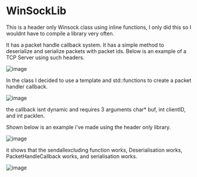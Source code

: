 # WinSockLib


This is a header only Winsock class using inline functions, I only did this so I wouldnt have to compile a library very often.

It has a packet handle callback system. It has a simple method to deserialize and serialize packets with packet ids. Below is an example of a TCP Server using such headers.

![image](https://github.com/Matthew-C-2022/WinSock-Library/assets/112186489/95c19651-3621-4611-9f59-f096bc8bfdc9)



In the class I decided to use a template and std::functions to create a packet handler callback.

![image](https://github.com/Matthew-C-2022/WinSock-Library/assets/112186489/65e960f4-4466-45e6-adc1-954327799711)


the callback isnt dynamic and requires 3 arguments char* buf, int clientID, and int packlen.

Shown below is an example i've made using the header only library.

![image](https://github.com/Matthew-C-2022/WinSock-Library/assets/112186489/19cd5d05-f60e-4e69-aeef-b2da4b8e386d)


it shows that the sendallexcluding function works, Deserialisation works, PacketHandleCallback works, and serialisation works.

![image](https://github.com/Matthew-C-2022/WinSock-Library/assets/112186489/adc1b50c-acc5-4536-81cd-6842ae4df699)
